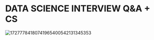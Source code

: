 # DATA SCIENCE INTERVIEW Q&A + CS

![17277784180741965400542131345353](https://github.com/user-attachments/assets/fc2f7a64-c59b-47dc-819c-6eeb431b0f42)
